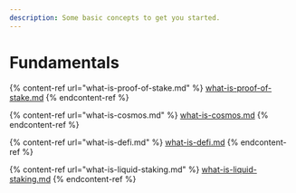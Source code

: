 ```yaml
---
description: Some basic concepts to get you started.
---
```


# Fundamentals



{% content-ref url="what-is-proof-of-stake.md" %}
[what-is-proof-of-stake.md](what-is-proof-of-stake.md)
{% endcontent-ref %}

{% content-ref url="what-is-cosmos.md" %}
[what-is-cosmos.md](what-is-cosmos.md)
{% endcontent-ref %}

{% content-ref url="what-is-defi.md" %}
[what-is-defi.md](what-is-defi.md)
{% endcontent-ref %}

{% content-ref url="what-is-liquid-staking.md" %}
[what-is-liquid-staking.md](what-is-liquid-staking.md)
{% endcontent-ref %}
